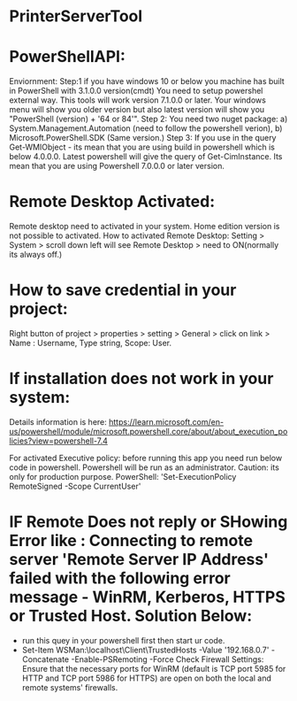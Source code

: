 # PrinterServerTool

# PowerShellAPI:
Enviornment: 
Step:1 if you have windows 10 or below you machine has built in PowerShell with 3.1.0.0 version(cmdt) You need to setup powershel external way. This tools will work version 7.1.0.0 or later. Your windows menu will show you older version but also latest version will show you "PowerShell (version) + '64 or 84'".
Step 2: You need two nuget package: a) System.Management.Automation (need to follow the powershell verion), b) Microsoft.PowerShell.SDK (Same version.)
Step 3: If you use in the query Get-WMIObject - its mean that you are using build in powershell which is below 4.0.0.0. Latest powershell will give the query of Get-CimInstance. Its mean that you are using Powershell 7.0.0.0 or later version.

# Remote Desktop Activated:
Remote desktop need to activated in your system. Home edition version is not possible to activated. 
How to activated Remote Desktop: Setting > System > scroll down left will see Remote Desktop > need to ON(normally its always off.)

# How to save credential in your project:
Right button of project > properties > setting > General > click on link > Name : Username, Type string, Scope: User.

# If installation does not work in your system:
Details information is here:
https://learn.microsoft.com/en-us/powershell/module/microsoft.powershell.core/about/about_execution_policies?view=powershell-7.4

For activated Executive policy: before running this app you need run below code in powershell. Powershell will be run as an administrator. Caution: its only for production purpose.
PowerShell: 'Set-ExecutionPolicy RemoteSigned -Scope CurrentUser'

# IF Remote Does not reply or SHowing Error like : Connecting to remote server 'Remote Server IP Address' failed with the following error message - WinRM, Kerberos, HTTPS or Trusted Host. Solution Below:
- run this quey in your powershell first then start ur code.
- Set-Item WSMan:\localhost\Client\TrustedHosts -Value '192.168.0.7' -Concatenate
-Enable-PSRemoting -Force
Check Firewall Settings: Ensure that the necessary ports for WinRM (default is TCP port 5985 for HTTP and TCP port 5986 for HTTPS) are open on both the local and remote systems' firewalls.
